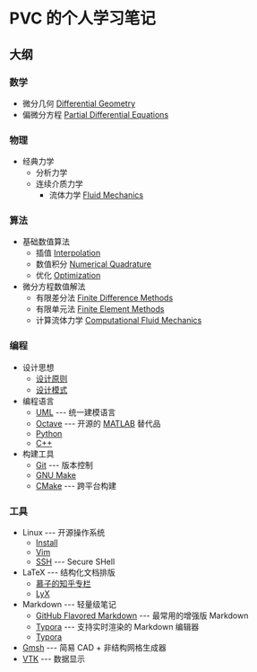 # PVC 的个人学习笔记

## 大纲

### 数学
- 微分几何 [Differential Geometry](./mathematics/differential_geometry.lyx)
- 偏微分方程 [Partial Differential Equations](./mathematics/PDE.lyx)

### 物理
- 经典力学
  - 分析力学
  - 连续介质力学
    - 流体力学 [Fluid Mechanics](./physics/fluid.lyx)

### 算法
- 基础数值算法
  - 插值 [Interpolation](./algorithms/interpolation.lyx) 
  - 数值积分 [Numerical Quadrature](./algorithms/quadrature.lyx) 
  - 优化 [Optimization](./algorithms/optimization.lyx) 
- 微分方程数值解法
  - 有限差分法 [Finite Difference Methods](./algorithms/finite_difference.lyx)
  - 有限单元法 [Finite Element Methods](./algorithms/finite_element.lyx)
  - 计算流体力学 [Computational Fluid Mechanics](./algorithms/CFD.lyx)

### 编程
- 设计思想
  - [设计原则](./programming/principles/README.md)
  - [设计模式](./programming/patterns.md)
- 编程语言
  - [UML](./programming/UML.md) --- 统一建模语言
  - [Octave](./programming/Octave.md) --- 开源的 [MATLAB](https://www.mathworks.com/products/matlab.html) 替代品
  - [Python](./programming/Python.md)
  - [C++](./programming/C++/README.md)
- 构建工具
  - [Git](./programming/Git.md) --- 版本控制
  - [GNU Make](./programming/make/README.md#GNU-Make)
  - [CMake](./programming/make/README.md#CMake) --- 跨平台构建

### 工具
- Linux --- 开源操作系统
  - [Install](./tools/linux/install.md) 
  - [Vim](./tools/linux/vim.md)
  - [SSH](./tools/linux/ssh.md) --- Secure SHell
- LaTeX --- 结构化文档排版
  - [慕子的知乎专栏](https://zhuanlan.zhihu.com/typography-and-latex)
  - [LyX](./tools/LyX.md)
- Markdown --- 轻量级笔记
  - [GitHub Flavored Markdown](https://github.github.com/gfm/) --- 最常用的增强版 Markdown
  - [Typora](./tools/markdown/typora.md) --- 支持实时渲染的 Markdown 编辑器
  - [Typora](./tools/Markdown.md)
- [Gmsh](./tools/Gmsh/README.md) --- 简易 CAD + 非结构网格生成器
- [VTK](./tools/VTK/README.md) --- 数据显示
